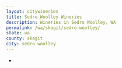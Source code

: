 ```yaml
---
layout: citywineries
title: Sedro Woolley Wineries
description: Wineries in Sedro Woolley, WA
permalink: /wa/skagit/sedro-woolley/
state: wa
county: skagit
city: sedro woolley
---
```

-
